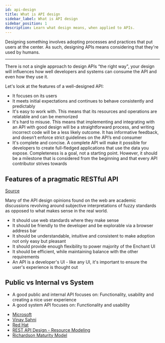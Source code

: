 ```yaml
---
id: api-design
title: What is API design
sidebar_label: What is API design
sidebar_position: 1
description: Learn what design means, when applied to APIs.
---
```


Designing something involves adopting processes and practices that put users at the center.
As such, designing APIs means considering that they're used by humans.

---

There is not a single approach to design APIs “the right way",
your design will influences how well developers and systems can consume the API and even how they use it.

Let's look at the features of a well-designed API:

<!-- markdownlint-disable -->
<!--alex disable easy-->

- It focuses on its users
- It meets initial expectations and continues to behave consistently and predictably
- It's easy to work with. This means that its resources and operations are relatable and can be memorized
- It's hard to misuse. This means that implementing and integrating with an API with good design will be a straightforward process, and writing incorrect code will be a less likely outcome. It has informative feedback, and doesn’t enforce strict guidelines on the API’s end consumer
- It's complete and concise. A complete API will make it possible for developers
to create full-fledged applications that use the data you expose.
Completeness is a goal, not a starting point.
However, it should be a milestone that is considered from the beginning and that every API contributor strives towards

## Features of a pragmatic RESTful API

<!-- markdownlint-enable -->

[Source](https://www.vinaysahni.com/best-practices-for-a-pragmatic-restful-api "Best Practices for Designing a Pragmatic RESTful API by Vinay Sahni")

Many of the API design opinions found on the web are academic discussions revolving around subjective interpretations of fuzzy standards as opposed to what makes sense in the real world.

- It should use web standards where they make sense
- It should be friendly to the developer and be explorable via a browser address bar
- It should be understandable, intuitive and consistent to make adoption not only easy but pleasant
- It should provide enough flexibility to power majority of the Enchant UI
- It should be efficient, while maintaining balance with the other requirements
- An API is a developer's UI - like any UI, it's important to ensure the user's experience is thought out

<!--alex enable easy-->

## Public vs Internal vs System

- A good public and internal API focuses on: Functionality, usability and creating a nice user experience
- A good system API focuses on: Functionality and usability

<!-- markdownlint-disable -->

- [Microsoft](https://docs.microsoft.com/en-us/azure/architecture/best-practices/api-design)
- [Vinay Sahni](https://www.vinaysahni.com/)
- [Red Hat](https://www.redhat.com/en/topics/api/what-is-api-design)
- [REST API Design - Resource Modeling](https://www.thoughtworks.com/insights/blog/rest-api-design-resource-modeling)
- [Richardson Maturity Model](https://martinfowler.com/articles/richardsonMaturityModel.html)

<!-- markdownlint-enable -->